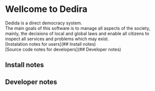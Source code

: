 # Wellcome to Dedira
Dedida is a direct democracy system.  
The main goals of this software is to manage all aspects of the society, mainly, the decisions of local and global laws and enable all citizens to inspect all services and problems which may exist.  
[Instalation notes for users](## Install notes)   
[Source code notes for developers](## Developer notes) 

## Install notes

## Developer notes